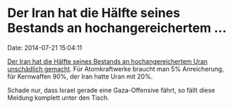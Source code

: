 Der Iran hat die Hälfte seines Bestands an hochangereichertem \...
==================================================================

Date: 2014-07-21 15:04:11

[Der Iran hat die Hälfte seines Bestands an hochangereichertem Uran
unschädlich gemacht](http://spiegel.de/article.do?id=982087). Für
Atomkraftwerke braucht man 5% Anreicherung, für Kernwaffen 90%, der Iran
hatte Uran mit 20%.

Schade nur, dass Israel gerade eine Gaza-Offensive fährt, so fällt diese
Meldung komplett unter den Tisch.
